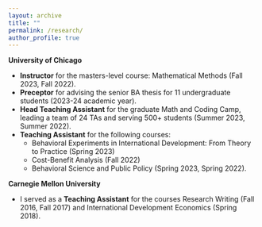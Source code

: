```yaml
---
layout: archive
title: ""
permalink: /research/
author_profile: true
---
```


**University of Chicago**
* **Instructor** for the masters-level course: Mathematical Methods (Fall 2023, Fall 2022).
* **Preceptor** for advising the senior BA thesis for 11 undergraduate students (2023-24 academic year).
* **Head Teaching Assistant** for the graduate Math and Coding Camp, leading a team of 24 TAs and serving 500+ students (Summer 2023, Summer 2022).
* **Teaching Assistant** for the following courses:
  * Behavioral Experiments in International Development: From Theory to Practice (Spring 2023)
  * Cost-Benefit Analysis (Fall 2022)
  * Behavioral Science and Public Policy (Spring 2023, Spring 2022).

**Carnegie Mellon University**  
* I served as a **Teaching Assistant** for the courses Research Writing (Fall 2016, Fall 2017) and International Development Economics (Spring 2018).

